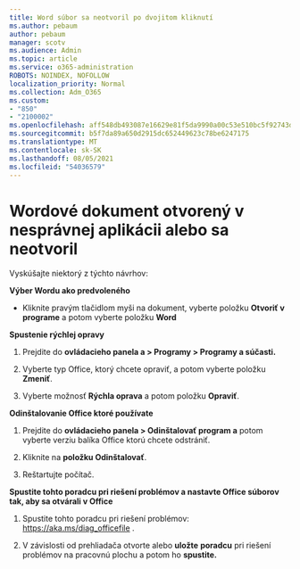 ```yaml
---
title: Word súbor sa neotvoril po dvojitom kliknutí
ms.author: pebaum
author: pebaum
manager: scotv
ms.audience: Admin
ms.topic: article
ms.service: o365-administration
ROBOTS: NOINDEX, NOFOLLOW
localization_priority: Normal
ms.collection: Adm_O365
ms.custom:
- "850"
- "2100002"
ms.openlocfilehash: aff548db493087e16629e81f5da9990a00c53e510bc5f92743dee393956d9c1c
ms.sourcegitcommit: b5f7da89a650d2915dc652449623c78be6247175
ms.translationtype: MT
ms.contentlocale: sk-SK
ms.lasthandoff: 08/05/2021
ms.locfileid: "54036579"
---
```

# <a name="word-document-opened-in-the-wrong-app-or-didnt-open"></a>Wordové dokument otvorený v nesprávnej aplikácii alebo sa neotvoril

Vyskúšajte niektorý z týchto návrhov:

**Výber Wordu ako predvoleného**

- Kliknite pravým tlačidlom myši na dokument, vyberte položku **Otvoriť v programe** a potom vyberte položku **Word**

**Spustenie rýchlej opravy**

1. Prejdite do **ovládacieho panela a > Programy > Programy a súčasti.**

2. Vyberte typ Office, ktorý chcete opraviť, a potom vyberte položku **Zmeniť**.

3. Vyberte možnosť **Rýchla oprava** a potom položku **Opraviť**.

**Odinštalovanie Office ktoré používate**

1. Prejdite do **ovládacieho panela > Odinštalovať program a** potom vyberte verziu balíka Office ktorú chcete odstrániť.

2. Kliknite na **položku Odinštalovať**.

3. Reštartujte počítač.

**Spustite tohto poradcu pri riešení problémov a nastavte Office súborov tak, aby sa otvárali v Office**

1. Spustite tohto poradcu pri riešení problémov: https://aka.ms/diag_officefile .

2. V závislosti od prehliadača otvorte alebo **uložte** **poradcu** pri riešení problémov na pracovnú plochu a potom ho **spustite.**
